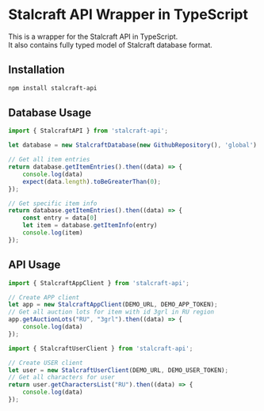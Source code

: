 # Stalcraft API Wrapper in TypeScript

This is a wrapper for the Stalcraft API in TypeScript.   
It also contains fully typed model of Stalcraft database format.

## Installation

```bash
npm install stalcraft-api
```

## Database Usage

```typescript
import { StalcraftAPI } from 'stalcraft-api';

let database = new StalcraftDatabase(new GithubRepository(), 'global')

// Get all item entries
return database.getItemEntries().then((data) => {
    console.log(data)
    expect(data.length).toBeGreaterThan(0);
});

// Get specific item info
return database.getItemEntries().then((data) => {
    const entry = data[0]
    let item = database.getItemInfo(entry)
    console.log(item)
});
```

## API Usage

```typescript
import { StalcraftAppClient } from 'stalcraft-api';

// Create APP client
let app = new StalcraftAppClient(DEMO_URL, DEMO_APP_TOKEN);
// Get all auction lots for item with id 3grl in RU region
app.getAuctionLots("RU", "3grl").then((data) => {
    console.log(data)
});
```

```typescript
import { StalcraftUserClient } from 'stalcraft-api';

// Create USER client
let user = new StalcraftUserClient(DEMO_URL, DEMO_USER_TOKEN);
// Get all characters for user
return user.getCharactersList("RU").then((data) => {
    console.log(data)
});
```

